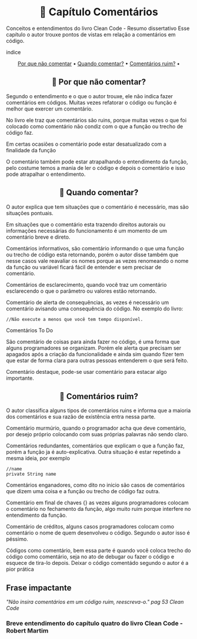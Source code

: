 <h1 align="center"> 📘 Capítulo Comentários</h1>

Conceitos e entendimentos do livro Clean Code - Resumo dissertativo 
Esse capítulo o autor trouxe pontos de vistas em relação a comentários em código.

indice 
<p align="center">
 <a href="#">Por que não comentar</a> •
 <a href="#">Quando comentar?</a> • 
 <a href="#">Comentários ruim?</a> • 

</p>


<h2 align="center"> 🔹 Por que não comentar?</h2>

Segundo o entendimento e o que o autor trouxe, ele não indica fazer comentários em códigos. Muitas vezes refatorar o código ou função é melhor que exercer um comentário.

No livro ele traz que comentários são ruins, porque muitas vezes o que foi colocado como comentário não condiz com o que a função ou trecho de código faz.

Em certas ocasiões o comentário pode estar desatualizado com a finalidade da função

O comentário também pode estar atrapalhando o entendimento da função, pelo costume temos a mania de ler o código e depois o comentário e isso pode atrapalhar o entendimento.

<h2 align="center"> 🔹 Quando comentar?</h2>

O autor explica que tem situações que o comentário é necessário, mas são situações pontuais.

Em situações que o comentário esta trazendo direitos autorais ou informações necessárias do funcionamento é um momento de um comentário breve e direto.

Comentários informativos, são comentário informando o que uma função ou trecho de código esta retornando, porém o autor disse também que nesse casos vale reavaliar os nomes porque as vezes renomeando o nome da função ou variável ficará fácil de entender e sem precisar de comentário.

Comentários de esclarecimento, quando você traz um comentário esclarecendo o que o parâmetro ou valores estão retornando. 

Comentário de alerta de consequências, as vezes é necessário um comentário avisando uma consequência do código. No exemplo do livro:

```
//Não execute a menos que você tem tempo disponível.
```

Comentários To Do

São comentário de coisas para ainda fazer no código, é uma forma que alguns programadores se organizam. Porém ele alerta que precisam ser apagados após a criação da funcionalidade e ainda sim quando fizer tem que estar de forma clara para outras pessoas entenderem o que será feito.

Comentário destaque, pode-se usar comentário para estacar algo importante.

<h2 align="center"> 🔹 Comentários ruim?</h2>

O autor  classifica alguns tipos de comentários ruins e informa que a maioria dos comentários e sua razão de existência entra nessa parte.

Comentário murmúrio, quando o programador acha que deve comentário, por desejo próprio colocando com suas próprias palavras não sendo claro. 

Comentários redundantes, comentários que explicam o que a função faz, porém a função ja é auto-explicativa. Outra situação é estar repetindo a mesma ideia, por exemplo 


```
//name
private String name
```

Comentários enganadores, como dito no inicio são casos de comentários que dizem uma coisa e a função ou trecho de código faz outra.

Comentário em final de chaves {} as vezes alguns programadores colocam o comentário no fechamento da função, algo muito ruim porque interfere no entendimento da função.

Comentário de créditos, alguns casos programadores colocam como comentário o nome de quem desenvolveu o código. Segundo o autor isso é péssimo.

Códigos como comentário, bem essa parte é quando você coloca trecho do código como comentário, seja no ato de debugar ou fazer o código e esquece de tira-lo depois. Deixar o código comentádo segundo o autor é a pior prática

## Frase impactante 

<i> "Não insira comentários em um código ruim, reescreva-o." pag 53 Clean Code </i>


### Breve entendimento do capítulo quatro do livro Clean Code - Robert Martim
